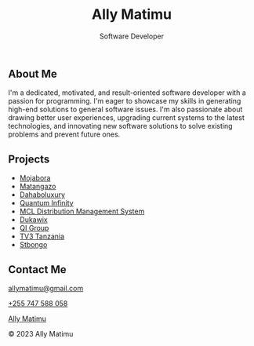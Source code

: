 <!DOCTYPE html>
<html lang="en">
<head>
  <meta charset="UTF-8">
  <meta name="viewport" content="width=device-width, initial-scale=1.0">
</head>
<body>
  <header class="header">
    <h1>Ally Matimu</h1>
    <p>Software Developer</p>
  </header>
  <main class="main">
    <section class="bio">
      <h2>About Me</h2>
      <p>I'm a dedicated, motivated, and result-oriented software developer with a passion for programming. I'm eager to showcase my skills in generating high-end solutions to general software issues. I'm also passionate about drawing better user experiences, upgrading current systems to the latest technologies, and innovating new software solutions to solve existing problems and prevent future ones.</p>
    </section>
    <section class="projects">
      <h2>Projects</h2>
      <ul>
        <li><a href="https://mojabora.com/" target="_blank">Mojabora</a></li>
        <li><a href="https://matangazo.co.tz/" target="_blank">Matangazo</a></li>
        <li><a href="https://dahaboluxury.com/" target="_blank">Dahaboluxury</a></li>
        <li><a href="https://www.quantum.co.tz/" target="_blank">Quantum Infinity</a></li>
        <li><a href="https://dms.mcl.co.tz/" target="_blank">MCL Distribution Management System</a></li>
        <li><a href="https://dukawix.com" target="_blank">Dukawix</a></li>
        <li><a href="https://qigroup.tz" target="_blank">QI Group</a></li>
        <li><a href="https://tv3.co.tz" target="_blank">TV3 Tanzania</a></li>
        <li><a href="https://stbongo.co.tz" target="_blank">Stbongo</a></li>
      </ul>
    </section>
    <section class="contact">
      <h2>Contact Me</h2>
      <p><a href="mailto:allymatimu@gmail.com">allymatimu@gmail.com</a></p>
      <p><a href="tel:+255747588058">+255 747 588 058</a></p>
      <p><a href="https://www.linkedin.com/in/ally-matimu/" target="_blank">
        <span>Ally Matimu</span>
      </a></p>
    </section>
  </main>
  <footer class="footer">
    <p>&copy; 2023 Ally Matimu</p>
  </footer>
</body>
</html>

